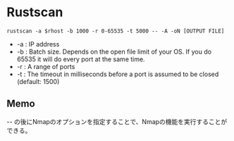 # Rustscan

```
rustscan -a $rhost -b 1000 -r 0-65535 -t 5000 -- -A -oN [OUTPUT FILE]
```

- -a : IP address
- -b : Batch size. Depends on the open file limit of your OS.  If you do 65535 it will do every port at the same time. 
- -r : A range of ports
- -t : The timeout in milliseconds before a port is assumed to be closed (default: 1500)

## Memo
-- の後にNmapのオプションを指定することで、Nmapの機能を実行することができる。
